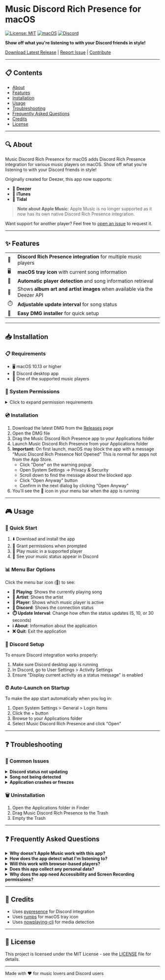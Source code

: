 # Music Discord Rich Presence for macOS

[![License: MIT](https://img.shields.io/badge/License-MIT-blue.svg)](LICENSE)
[![macOS](https://img.shields.io/badge/Platform-macOS-brightgreen.svg)](https://github.com/excap3r/music-discord-rich-presence-macos/releases)
[![Discord](https://img.shields.io/badge/Discord-Rich%20Presence-7289DA.svg)](https://discord.com/developers/docs/rich-presence/how-to)

**Show off what you're listening to with your Discord friends in style!**

[Download Latest Release](https://github.com/excap3r/music-discord-rich-presence-macos/releases) | [Report Issue](https://github.com/excap3r/music-discord-rich-presence-macos/issues) | [Contribute](https://github.com/excap3r/music-discord-rich-presence-macos/pulls)

---

## 📋 Contents

- [About](#-about)
- [Features](#-features)
- [Installation](#-installation)
- [Usage](#-usage)
- [Troubleshooting](#-troubleshooting)
- [Frequently Asked Questions](#-frequently-asked-questions)
- [Credits](#-credits)
- [License](#-license)

---

## 🔍 About

Music Discord Rich Presence for macOS adds Discord Rich Presence integration for various music players on macOS. Show off what you're listening to with your Discord friends in style!

Originally created for Deezer, this app now supports:
- 🎵 **Deezer**
- 🎵 **iTunes**
- 🎵 **Tidal**

> **Note about Apple Music**: Apple Music is no longer supported as it now has its own native Discord Rich Presence integration.

Want support for another player? Feel free to [open an issue](https://github.com/excap3r/music-discord-rich-presence-macos/issues) to request it.

---

## ✨ Features

<table>
  <tr>
    <td>🎵</td>
    <td><b>Discord Rich Presence integration</b> for multiple music players</td>
  </tr>
  <tr>
    <td>🖥️</td>
    <td><b>macOS tray icon</b> with current song information</td>
  </tr>
  <tr>
    <td>🔄</td>
    <td><b>Automatic player detection</b> and song information retrieval</td>
  </tr>
  <tr>
    <td>🎨</td>
    <td>Shows <b>album art and artist images</b> when available via the Deezer API</td>
  </tr>
  <tr>
    <td>⏱️</td>
    <td><b>Adjustable update interval</b> for song status</td>
  </tr>
  <tr>
    <td>🚀</td>
    <td><b>Easy DMG installer</b> for quick setup</td>
  </tr>
</table>

---

## 📥 Installation

### 📋 Requirements

- 🖥️ macOS 10.13 or higher
- 💬 Discord desktop app
- 🎵 One of the supported music players

### 🔐 System Permissions

<details>
<summary>Click to expand permission requirements</summary>

The app requires certain permissions to function properly:

#### 1️⃣ Accessibility 
Required to detect music players and read window titles
- Go to System Settings → Privacy & Security → Accessibility
- Add Music Discord Rich Presence to the list and enable it

#### 2️⃣ Automation (macOS Sonoma and higher)
- Go to System Settings → Privacy & Security → Automation
- Allow Music Discord Rich Presence to control "System Events"

#### 3️⃣ Screen Recording (may be required on some systems)
- In some cases, especially on macOS Sonoma, you may need to grant screen recording permissions
- Go to System Settings → Privacy & Security → Screen Recording
- Add Music Discord Rich Presence to the list and enable it

</details>

### 💿 Installation

1. Download the latest DMG from the [Releases](https://github.com/excap3r/music-discord-rich-presence-macos/releases) page
2. Open the DMG file
3. Drag the Music Discord Rich Presence app to your Applications folder
4. Launch Music Discord Rich Presence from your Applications folder
5. **Important:** On first launch, macOS may block the app with a message "Music Discord Rich Presence Not Opened" This is normal for apps not from the App Store.
   - Click "Done" on the warning popup
   - Open System Settings → Privacy & Security
   - Scroll down to find the message about the blocked app
   - Click "Open Anyway" button
   - Confirm in the next dialog by clicking "Open Anyway"
6. You'll see the 🎵 icon in your menu bar when the app is running

---

## 🎮 Usage

### 🚀 Quick Start

1. ⬇️ Download and install the app
2. 🔐 Grant permissions when prompted
3. 🎵 Play music in a supported player
4. 💬 See your music status appear in Discord

### 📊 Menu Bar Options

Click the menu bar icon (🎵) to see:

- **📝 Playing**: Shows the currently playing song
- **👤 Artist**: Shows the artist
- **🎵 Player**: Shows which music player is active
- **🔗 Discord**: Shows the connection status
- **⏱️ Update Interval**: Change how often the status updates (5, 10, or 30 seconds)
- **ℹ️ About**: Information about the application
- **❌ Quit**: Exit the application

### 🔗 Discord Setup

To ensure Discord integration works properly:

1. Make sure Discord desktop app is running
2. In Discord, go to User Settings > Activity Settings
3. Ensure "Display current activity as a status message" is enabled

### ⏰ Auto-Launch on Startup

To make the app start automatically when you log in:

1. Open System Settings > General > Login Items
2. Click the + button
3. Browse to your Applications folder
4. Select Music Discord Rich Presence and click "Open"

---

## ❓ Troubleshooting

### 🚫 Common Issues

<details>
<summary><b>Discord status not updating</b></summary>

- Make sure Discord desktop app is running
- Check that "Display current activity as a status message" is enabled in Discord settings
- Verify that Music Discord Rich Presence has Accessibility permissions
</details>

<details>
<summary><b>Song not being detected</b></summary>

- Make sure you're using a supported music player
- Verify the music player is currently playing a song
- Check that Music Discord Rich Presence has all required permissions
- Try running nowplaying-cli manually to see if it detects your player:
  ```bash
  nowplaying-cli get
  ```
</details>

<details>
<summary><b>Application crashes or freezes</b></summary>

- Check the log file (`music_rpc.log`) for error messages
- Make sure you have the latest version of the app
- For macOS Sonoma and higher, ensure you've granted all necessary permissions
</details>

### 🗑️ Uninstallation

1. Open the Applications folder in Finder
2. Drag Music Discord Rich Presence to the Trash
3. Empty the Trash

---

## ❓ Frequently Asked Questions

<details>
<summary><b>Why doesn't Apple Music work with this app?</b></summary>

Apple Music now has its own native Discord Rich Presence integration.
</details>

<details>
<summary><b>How does the app detect what I'm listening to?</b></summary>

The app uses macOS Media Remote API to get information about currently playing media.
</details>

<details>
<summary><b>Will this work with browser-based players?</b></summary>

Currently, the app works best with desktop applications. Browser-based players may be detected in some cases but with limited information.
</details>

<details>
<summary><b>Does this app collect any personal data?</b></summary>

No. The app only reads information about your currently playing music and sends it to Discord's Rich Presence API.
</details>

<details>
<summary><b>Why does the app need Accessibility and Screen Recording permissions?</b></summary>

These permissions are required to detect music players when using the Media Remote API.
</details>

---

## 👏 Credits

- Uses [pypresence](https://github.com/qwertyquerty/pypresence) for Discord integration
- Uses [rumps](https://github.com/jaredks/rumps) for macOS tray icon
- Uses [nowplaying-cli](https://github.com/kirtan-shah/nowplaying-cli) for media detection

---

## 📄 License

This project is licensed under the MIT License - see the [LICENSE](LICENSE) file for details.

---

Made with ❤️ for music lovers and Discord users
